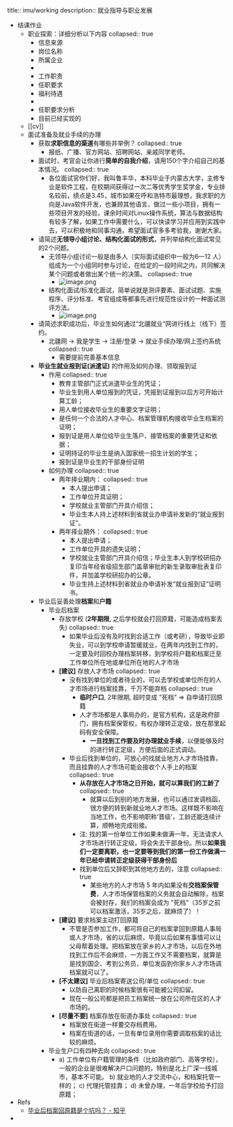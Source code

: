 title:: imu/working
description:: 就业指导与职业发展

- 结课作业
  - 职业探索：详细分析以下内容
    collapsed:: true
    - 信息来源
    - 岗位名称
    - 所属企业
    -
    - 工作职责
    - 任职要求
    - 福利待遇
    -
    - 任职要求分析
    - 目前已经实现的
  - [[cv]]
  - 面试准备及就业手续的办理
    - 获取**求职信息的渠道**有哪些并举例？
      collapsed:: true
      - 报纸、广播、官方网站、招聘网站、亲戚同学老师。
    - 面试时，考官会让你进行**简单的自我介绍**，请用150个字介绍自己的基本情况。
      collapsed:: true
      - 各位面试官你们好，我叫鲁丰华，本科毕业于内蒙古大学，主修专业是软件工程，在校期间获得过一次二等优秀学生奖学金，专业排名较前，绩点是3.45，城市如果在呼和浩特市最理想，我求职的方向是Java软件开发，也兼顾其他语言，做过一些小项目，拥有一些项目开发的经验，课余时间对Linux操作系统，算法与数据结构有较多了解，如果工作中需要什么，可以快读学习并应用到实践中去，可以积极地和同事沟通，希望面试官多多考验我，谢谢大家。
    - 请简述**无领导小组讨论、结构化面试的形式**，并列举结构化面试常见的2个问题。
      - 无领导小组讨论一般是由多人（实际面试组织中一般为6—12 人）组成为一个小组同时参与讨论，在给定的一段时间之内，共同解决某个问题或者做出某个统一的决策。
        collapsed:: true
        - ![image.png](../assets/imu/work/image_1662112507160_0.png)
      - 结构化面试/标准化面试，简单说就是测评要素、面试试题、实施程序、评分标准、考官组成等都事先进行规范性设计的一种面试测评方法。
        - ![image.png](../assets/imu/work/image_1662112516434_0.png)
    - 请简述求职成功后，毕业生如何通过“北疆就业”网进行线上（线下）签约。
      - 北疆网 -> 我是学生 -> 注册/登录 -> 就业手续办理/网上签约系统
        collapsed:: true
        - 需要提前完善基本信息
    - **毕业生就业报到证(派遣证)** 的作用及如何办理、领取报到证
      - 作用
        collapsed:: true
        - 教育主管部门正式派遣毕业生的凭证；
        - 毕业生到用人单位报到的凭证，凭报到证报到以后方可开始计算工龄；
        - 用人单位接收毕业生的重要文字证明；
        - 是任何一个合法的人才中心、档案管理机构接收毕业生档案的证明；
        - 报到证是用人单位给毕业生落户、接管档案的重要凭证和依据；
        - 证明持证的毕业生是纳入国家统一招生计划的学生；
        - 报到证是毕业生的干部身份证明
      - 如何办理
        collapsed:: true
        - 两年择业期内：
          collapsed:: true
          - 本人提出申请；
          - 工作单位开具证明；
          - 学校就业主管部门开具介绍信；
          - 毕业生本人持上述材料到省就业办申请补发新的“就业报到证”。
        - 两年择业期外：
          collapsed:: true
          - 本人提出申请；
          - 工作单位开具的遗失证明；
          - 学校就业主管部门开具介绍信；毕业生本人到学校研招办复印当年经省级招生部门盖章审批的新生录取审批表复印件，并加盖学校研招办的公章。
          - 毕业生持上述材料到省就业办申请补发“就业报到证”证明书。
    - 毕业后妥善处理**档案**和**户籍**
      - 毕业后档案
        - 存放学校 (**2年期限**, 之后学校就会打回原籍，可能造成档案丢失)
          collapsed:: true
          - 如果毕业后没有及时找到合适工作（或考研），导致毕业即失业，可以到学校申请暂缓就业，在两年内找到工作的，一定要及时回校办理档案转移，到学校将户籍和档案迁至工作单位所在地或单位所在地的人才市场
        - **[建议]** 存放人才市场
          collapsed:: true
          - 没有找到单位的或者待业的，可以去学校或单位所在的人才市场进行档案挂靠，千万不能弃档
            collapsed:: true
            - **临时户口**, 2年限期, 超时变成 "死档" => 自申请打回原籍
            - 人才市场都是人事局办的，是官方机构，这是政府部门，拥有档案保管权，有权办理转正定级，放在那里起码有安全保障。
              - **一旦找到工作要及时办理就业手续**，以便能够及时的进行转正定级，方便后面的正式调动。
          - 毕业后找到单位的，可放心的找就业地方人才市场挂靠，而且挂靠的人才市场可能会接收个人手上的档案
            collapsed:: true
            - **从存放在人才市场之日开始，就可以算我们的工龄了**
              collapsed:: true
              - 就算以后到别的地方发展，也可以通过发调档函，很方便的转到新就业地人才市场。这样既不影响在当地工作，也不影响职称‘晋级’，工龄还能连续计算，顺畅地完成衔接。
            - 注: 找的第一份单位工作如果未做满一年，无法请求人才市场进行转正定级，将会失去干部身份。所以**如果我们一定要离职，也一定要等到我们的第一份工作做满一年已经申请转正定级获得干部身份后**
            - 找到单位后又辞职到其他地方去的，注意
              collapsed:: true
              - 某些地方的人才市场 5 年内如果没有**交档案保管费**，人才市场保管档案的义务就会自动解除，档案会被封存，我们的档案会成为 "死档"（35岁之前可以档案激活，35岁之后，就麻烦了）！
        - **[建议]** 要求档案主动打回原籍
          - 不管是否参加工作，都可将自己的档案拿回到原籍人事局或人才市场，省的以后麻烦，毕竟以后如果有事情可以让父母帮着处理。把档案放在家乡的人才市场，以后在外地找到工作后不会麻烦，一方面工作又不需要档案，就算是是找到国企、考到公务员，单位发函到你家乡人才市场调档案就可以了。
        - **[不太建议]** 毕业后档案寄送公司/单位
          collapsed:: true
          - 以防自己离职的时候档案很有可能被公司扣留。
          - 现在一般公司都是把员工档案统一放在公司所在区的人才市场的。
        - **[尽量不要]** 档案存放在街道办事处
          collapsed:: true
          - 档案放在街道一样要交存档费用。
          - 档案在街道的话，一旦有单位录用你需要调取档案的话比较的麻烦。
      - 毕业生户口有四种去向
        collapsed:: true
        - a)  工作单位有户籍管理的条件（比如政府部门、高等学校），一般的企业是很难解决户口问题的，特别是北上广深一线城市，基本不可能。
          b)  就业地的人才交流中心，和档案托管一样的；
          c)  代理托管挂靠；
          d)  未曾办理，一年后学校给予打回原籍；
- Refs
  - [毕业后档案回原籍是个坑吗？ - 知乎](https://zhuanlan.zhihu.com/p/86926385)
-